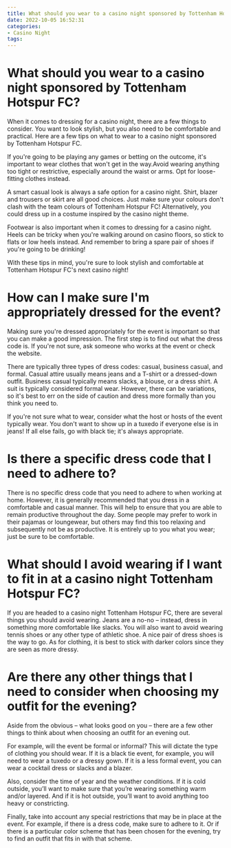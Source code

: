 ```yaml
---
title: What should you wear to a casino night sponsored by Tottenham Hotspur FC
date: 2022-10-05 16:52:31
categories:
- Casino Night
tags:
---
```



#  What should you wear to a casino night sponsored by Tottenham Hotspur FC?

When it comes to dressing for a casino night, there are a few things to consider. You want to look stylish, but you also need to be comfortable and practical. Here are a few tips on what to wear to a casino night sponsored by Tottenham Hotspur FC.

If you're going to be playing any games or betting on the outcome, it's important to wear clothes that won't get in the way.Avoid wearing anything too tight or restrictive, especially around the waist or arms. Opt for loose-fitting clothes instead.

A smart casual look is always a safe option for a casino night. Shirt, blazer and trousers or skirt are all good choices. Just make sure your colours don't clash with the team colours of Tottenham Hotspur FC! Alternatively, you could dress up in a costume inspired by the casino night theme.

Footwear is also important when it comes to dressing for a casino night. Heels can be tricky when you're walking around on casino floors, so stick to flats or low heels instead. And remember to bring a spare pair of shoes if you're going to be drinking!

With these tips in mind, you're sure to look stylish and comfortable at Tottenham Hotspur FC's next casino night!

#  How can I make sure I'm appropriately dressed for the event?

Making sure you're dressed appropriately for the event is important so that you can make a good impression. The first step is to find out what the dress code is. If you're not sure, ask someone who works at the event or check the website.

There are typically three types of dress codes: casual, business casual, and formal. Casual attire usually means jeans and a T-shirt or a dressed-down outfit. Business casual typically means slacks, a blouse, or a dress shirt. A suit is typically considered formal wear. However, there can be variations, so it's best to err on the side of caution and dress more formally than you think you need to.

If you're not sure what to wear, consider what the host or hosts of the event typically wear. You don't want to show up in a tuxedo if everyone else is in jeans! If all else fails, go with black tie; it's always appropriate.

#  Is there a specific dress code that I need to adhere to?

There is no specific dress code that you need to adhere to when working at home. However, it is generally recommended that you dress in a comfortable and casual manner. This will help to ensure that you are able to remain productive throughout the day. Some people may prefer to work in their pajamas or loungewear, but others may find this too relaxing and subsequently not be as productive. It is entirely up to you what you wear; just be sure to be comfortable.

#  What should I avoid wearing if I want to fit in at a casino night Tottenham Hotspur FC?

If you are headed to a casino night Tottenham Hotspur FC, there are several things you should avoid wearing. Jeans are a no-no – instead, dress in something more comfortable like slacks. You will also want to avoid wearing tennis shoes or any other type of athletic shoe. A nice pair of dress shoes is the way to go. As for clothing, it is best to stick with darker colors since they are seen as more dressy.

#  Are there any other things that I need to consider when choosing my outfit for the evening?

Aside from the obvious – what looks good on you – there are a few other things to think about when choosing an outfit for an evening out.

For example, will the event be formal or informal? This will dictate the type of clothing you should wear. If it is a black tie event, for example, you will need to wear a tuxedo or a dressy gown. If it is a less formal event, you can wear a cocktail dress or slacks and a blazer.

Also, consider the time of year and the weather conditions. If it is cold outside, you’ll want to make sure that you’re wearing something warm and/or layered. And if it is hot outside, you’ll want to avoid anything too heavy or constricting.

Finally, take into account any special restrictions that may be in place at the event. For example, if there is a dress code, make sure to adhere to it. Or if there is a particular color scheme that has been chosen for the evening, try to find an outfit that fits in with that scheme.